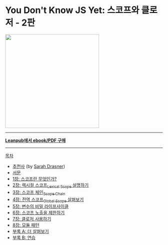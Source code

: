 # You Don't Know JS Yet: 스코프와 클로저 - 2판

<img src="images/cover.png" width="300">

-----

**[Leanpub에서 ebook/PDF 구매](https://leanpub.com/ydkjsy-scope-closures)**

-----

[목차](toc.md)

* [추천사](foreword.md) (by [Sarah Drasner](https://sarah.dev/))
* [서문](../preface.md)
* [1장: 스코프란 무엇인가?](ch1.md)
* [2장: 렉시컬 스코프<sub>Lexical Scope</sub> 설명하기](ch2.md)
* [3장: 스코프 체인<sub>Scope Chain</sub>](ch3.md)
* [4장: 전역 스코프<sub>Global Scope</sub> 살펴보기](ch4.md)
* [5장: 변수의 비밀 라이프사이클](ch5.md)
* [6장: 스코프 노출을 제한하기](ch6.md)
* [7장: 클로저 사용하기](ch7.md)
* [8장: 모듈 패턴](ch8.md)
* [부록 A: 더 살펴보기](apA.md)
* [부록 B: 연습](apB.md)
